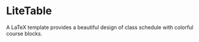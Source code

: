 # LiteTable
A LaTeX template provides a beautiful design of class schedule with colorful course blocks.
